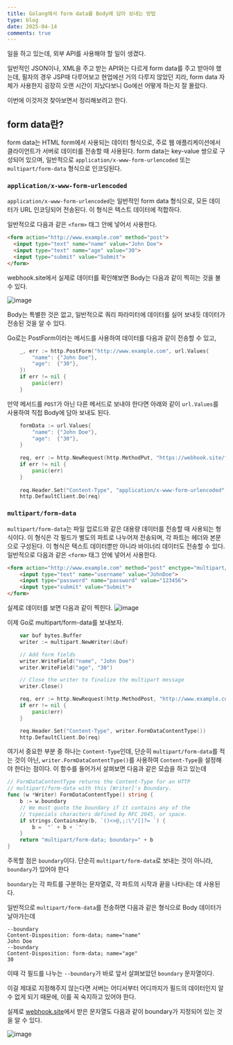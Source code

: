 ```yaml
---
title: Golang에서 form data를 Body에 담아 보내는 방법
type: blog
date: 2025-04-14
comments: true
---
```


일을 하고 있는데, 외부 API를 사용해야 할 일이 생겼다.

일반적인 JSON이나, XML을 주고 받는 API와는 다르게 form data를 주고 받아야 했는데, 필자의 경우 JSP때 다루어보고 현업에선 거의 다루지 않았던 지라, form data 자체가 사용한지 굉장히 오랜 시간이 지났다보니 Go에선 어떻게 하는지 잘 몰랐다.

이번에 이것저것 찾아보면서 정리해보려고 한다.

## form data란? 
form data는 HTML form에서 사용되는 데이터 형식으로, 주로 웹 애플리케이션에서 클라이언트가 서버로 데이터를 전송할 때 사용된다. form data는 key-value 쌍으로 구성되어 있으며, 일반적으로 `application/x-www-form-urlencoded` 또는 `multipart/form-data` 형식으로 인코딩된다.


### `application/x-www-form-urlencoded`
`application/x-www-form-urlencoded`는 일반적인 form data 형식으로, 모든 데이터가 URL 인코딩되어 전송된다. 이 형식은 텍스트 데이터에 적합하다.

일반적으로 다음과 같은 `<form>` 태그 안에 넣어서 사용한다.

```html
<form action="http://www.example.com" method="post">
  <input type="text" name="name" value="John Doe">
  <input type="text" name="age" value="30">
  <input type="submit" value="Submit">
</form>
```

webhook.site에서 실제로 데이터를 확인해보면 Body는 다음과 같이 찍히는 것을 볼 수 있다.

![image](/images/go/go-post-form-data-1744638673842.png)

Body는 특별한 것은 없고, 일반적으로 쿼리 파라미터에 데이터를 실어 보내듯 데이터가 전송된 것을 알 수 있다.

Go로는 PostForm이라는 메서드를 사용하여 데이터를 다음과 같이 전송할 수 있고,
```go
	_, err := http.PostForm("http://www.example.com", url.Values{
		"name": {"John Doe"},
		"age":  {"30"},
	})
	if err != nil {
		panic(err)
	}
```

만약 메서드를 `POST`가 아닌 다른 메서드로 보내야 한다면 아래와 같이 `url.Values`를 사용하여 직접 Body에 담아 보내도 된다.
```go
	formData := url.Values{
        "name": {"John Doe"},
        "age":  {"30"},
    }
    
    req, err := http.NewRequest(http.MethodPut, "https://webhook.site/f5fcf7e6-2233-4374-8c73-32195b38e7fb", strings.NewReader(formData.Encode()))
    if err != nil {
        panic(err)
    }
    
    req.Header.Set("Content-Type", "application/x-www-form-urlencoded")
    http.DefaultClient.Do(req)
```

### `multipart/form-data`
`multipart/form-data`는 파일 업로드와 같은 대용량 데이터를 전송할 때 사용되는 형식이다. 이 형식은 각 필드가 별도의 파트로 나누어져 전송되며, 각 파트는 헤더와 본문으로 구성된다. 이 형식은 텍스트 데이터뿐만 아니라 바이너리 데이터도 전송할 수 있다.
일반적으로 다음과 같은 `<form>` 태그 안에 넣어서 사용한다.

```html
<form action="http://www.example.com" method="post" enctype="multipart/form-data">
    <input type="text" name="username" value="JohnDoe">
    <input type="password" name="password" value="123456">
    <input type="submit" value="Submit">
</form>
```

실제로 데이터를 보면 다음과 같이 찍힌다.
![image](/images/go/go-post-form-data-1744639837601.png)

이제 Go로 multipart/form-data를 보내보자.
```go
    var buf bytes.Buffer
    writer := multipart.NewWriter(&buf)

    // Add form fields
    writer.WriteField("name", "John Doe")
    writer.WriteField("age", "30")

    // Close the writer to finalize the multipart message
    writer.Close()

    req, err := http.NewRequest(http.MethodPost, "http://www.example.com", &buf)
    if err != nil {
        panic(err)
    }

    req.Header.Set("Content-Type", writer.FormDataContentType())
    http.DefaultClient.Do(req)
``` 

여기서 중요한 부분 중 하나는 `Content-Type`인데, 단순히 `multipart/form-data`를 적는 것이 아닌, `writer.FormDataContentType()`를 사용하여 `Content-Type`을 설정해야 한다는 점이다. 이 함수를 들어가서 살펴보면 다음과 같은 모습을 하고 있는데
```go
// FormDataContentType returns the Content-Type for an HTTP
// multipart/form-data with this [Writer]'s Boundary.
func (w *Writer) FormDataContentType() string {
	b := w.boundary
	// We must quote the boundary if it contains any of the
	// tspecials characters defined by RFC 2045, or space.
	if strings.ContainsAny(b, `()<>@,;:\"/[]?= `) {
		b = `"` + b + `"`
	}
	return "multipart/form-data; boundary=" + b
}
```

주목할 점은 `boundary`이다. 단순히 `multipart/form-data`로 보내는 것이 아니라, `boundary`가 있어야 한다

`boundary`는 각 파트를 구분하는 문자열로, 각 파트의 시작과 끝을 나타내는 데 사용된다.

일반적으로 `multipart/form-data`를 전송하면 다음과 같은 형식으로 Body 데이터가 날아가는데
```
--boundary
Content-Disposition: form-data; name="name"
John Doe
--boundary
Content-Disposition: form-data; name="age"
30
```
이때 각 필드를 나누는 `--boundary`가 바로 앞서 살펴보았던 `boundary` 문자열이다.

이걸 제대로 지정해주지 않는다면 서버는 어디서부터 어디까지가 필드의 데이터인지 알 수 없게 되기 때문에, 이를 꼭 숙지하고 있어야 한다.

실제로 [webhook.site](https://webhook.site/)에서 받은 문자열도 다음과 같이 boundary가 지정되어 있는 것을 알 수 있다.

![image](/images/go/go-post-form-data-1744640885745.png)
